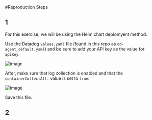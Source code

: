 #Reproduction Steps

1
---

For this exercise, we will be using the Helm chart deplomyent method.  

Use the Datadog `values.yaml` file (found in this repo as `dd-agent_default.yaml`) and be sure to add your API key as the value for `apiKey`:

![image](https://user-images.githubusercontent.com/60328238/198735437-29476e19-65b6-43a3-92f3-00095e6b8da6.png)

After, make sure that log collection is enabled and that the `containerCollectAll:` value is set to `true`: 

![image](https://user-images.githubusercontent.com/60328238/198735794-140677a8-072d-4815-a995-e108449c2d35.png)

Save this file.

2
---
